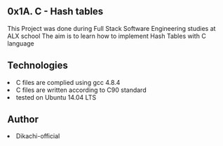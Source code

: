 <h2>0x1A. C - Hash tables</h2>
<p>This Project was done during Full Stack Software Engineering studies at ALX school The aim is to learn how to implement Hash Tables with C language</p>

<h2>Technologies</h2>
<li>C files are complied using gcc 4.8.4</li>
<li>C files are written according to C90 standard</li>
<li>tested on Ubuntu 14.04 LTS</li>

<h2>Author</h2>
<li>Dikachi-official</li>
